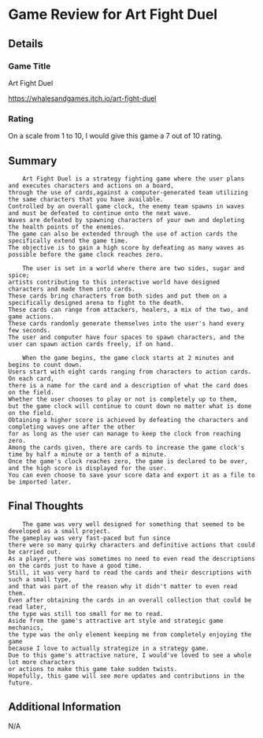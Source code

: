 # Game Review for Art Fight Duel

## Details

### Game Title

Art Fight Duel

https://whalesandgames.itch.io/art-fight-duel

### Rating

On a scale from 1 to 10, I would give this game a 7 out of 10 rating.

## Summary

		Art Fight Duel is a strategy fighting game where the user plans and executes characters and actions on a board,
	through the use of cards,against a computer-generated team utilizing the same characters that you have available.
	Controlled by an overall game clock, the enemy team spawns in waves and must be defeated to continue onto the next wave.
	Waves are defeated by spawning characters of your own and depleting the health points of the enemies.
	The game can also be extended through the use of action cards the specifically extend the game time.
	The objective is to gain a high score by defeating as many waves as possible before the game clock reaches zero.

		The user is set in a world where there are two sides, sugar and spice; 
	artists contributing to this interactive world have designed characters and made them into cards.
	These cards bring characters from both sides and put them on a specifically designed arena to fight to the death.
	These cards can range from attackers, healers, a mix of the two, and game actions.
	These cards randomly generate themselves into the user's hand every few seconds.
	The user and computer have four spaces to spawn characters, and the user can spawn action cards freely, if on hand.

		When the game begins, the game clock starts at 2 minutes and begins to count down.
	Users start with eight cards ranging from characters to action cards. On each card,
	there is a name for the card and a description of what the card does on the field.
	Whether the user chooses to play or not is completely up to them,
	but the game clock will continue to count down no matter what is done on the field.
	Obtaining a higher score is achieved by defeating the characters and completing waves one after the other
	for as long as the user can manage to keep the clock from reaching zero.
	Among the cards given, there are cards to increase the game clock's time by half a minute or a tenth of a minute.
	Once the game's clock reaches zero, the game is declared to be over, and the high score is displayed for the user.
	You can even choose to save your score data and export it as a file to be imported later.

## Final Thoughts

 		The game was very well designed for something that seemed to be developed as a small project.
	The gameplay was very fast-paced but fun since
	there were so many quirky characters and definitive actions that could be carried out.
	As a player, there was sometimes no need to even read the descriptions on the cards just to have a good time.
	Still, it was very hard to read the cards and their descriptions with such a small type,
	and that was part of the reason why it didn't matter to even read them.
	Even after obtaining the cards in an overall collection that could be read later,
	the type was still too small for me to read.
	Aside from the game's attractive art style and strategic game mechanics,
	the type was the only element keeping me from completely enjoying the game 
	because I love to actually strategize in a strategy game.
	Due to this game's attractive nature, I would've loved to see a whole lot more characters
	or actions to make this game take sudden twists.
	Hopefully, this game will see more updates and contributions in the future.

## Additional Information

N/A
